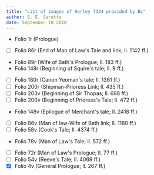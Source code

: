 ```yaml
---
title: "List of images of Harley 7334 provided by BL"
author: G. E. Saretto
date: September 18 2018
---
```


- Folio 1r (Prologue)
- [ ] Folio 86r (End of Man of Law's Tale and link; ll. 1142 ff.)
- Folio 89r (Wife of Bath's Prologue; ll. 183 ff.)
- Folio 149r (Beginning of Squire's tale; ll. 9 ff.)
- [ ] Folio 180r (Canon Yeoman's tale; ll. 1361 ff.)
- [ ] Folio 200r (Shipman-Prioress Link; ll. 435 ff.)
- [ ] Folio 203v (Beginning of Sir Thopas; ll. 698 ff.)
- [ ] Folio 200v (Beginning of Prioress's Tale; ll. 472 ff.)
- Folio 148v (Epilogue of Merchant's tale; ll. 2418 ff.)
- [ ] Folio 86v (Man of law-Wife of Bath link; ll. 1180 ff.)
- [ ] Folio 58v (Cook's Tale; ll. 4374 ff.)
- Folio 78v (Man of Law's Tale; ll. 572 ff.)
- [ ] Folio 72r (Man of Law's Prologue; ll. 77 ff.)
- [ ] Folio 54v (Reeve's Tale; ll. 4069 ff.)
- [x] Folio 4v (General Prologue; ll. 267 ff.)

